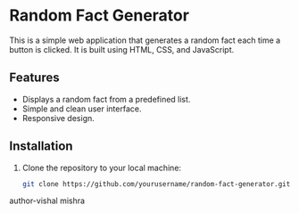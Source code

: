 # Random Fact Generator

This is a simple web application that generates a random fact each time a button is clicked. It is built using HTML, CSS, and JavaScript.

## Features

- Displays a random fact from a predefined list.
- Simple and clean user interface.
- Responsive design.

## Installation

1. Clone the repository to your local machine:

   ```bash
   git clone https://github.com/yourusername/random-fact-generator.git
author-vishal mishra
